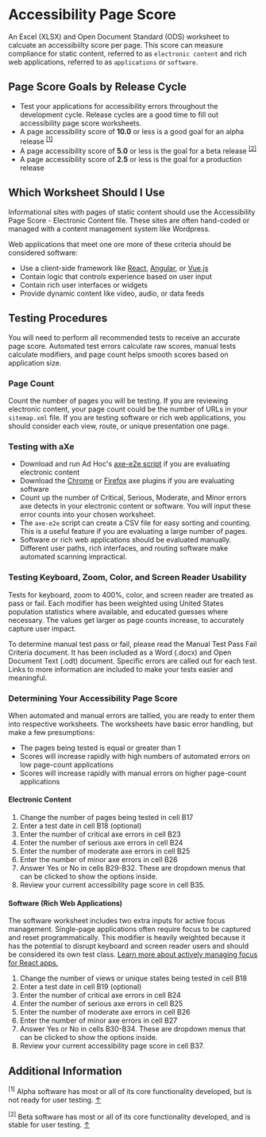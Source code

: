 # Accessibility Page Score

An Excel (XLSX) and Open Document Standard (ODS) worksheet to calcuate an accessibiilty score per page. This score can measure compliance for static content, referred to as `electronic content` and rich web applications, referred to as `applications` or `software`.

## Page Score Goals by Release Cycle

* Test your applications for accessibility errors throughout the development cycle. Release cycles are a good time to fill out accessibility page score worksheets.
* A page accessibility score of **10.0** or less is a good goal for an alpha release <sup
id="a1">[[1]](#fn1)</sup>
* A page accessibility score of **5.0** or less is the goal for a beta release <sup id="a2">[[2]](#fn2)</sup>
* A page accessibility score of **2.5** or less is the goal for a production release

## Which Worksheet Should I Use

Informational sites with pages of static content should use the Accessibility Page Score - Electronic Content file. These sites are often hand-coded or managed with a content management system like Wordpress.

Web applications that meet one ore more of these criteria should be considered software:

* Use a client-side framework like [React](https://reactjs.org/), [Angular](https://angularjs.org/), or [Vue.js](https://vuejs.org/)
* Contain logic that controls experience based on user input
* Contain rich user interfaces or widgets
* Provide dynamic content like video, audio, or data feeds

## Testing Procedures

You will need to perform all recommended tests to receive an accurate page score. Automated test errors calculate raw scores, manual tests calculate modifiers, and page count helps smooth scores based on application size.

### Page Count

Count the number of pages you will be testing. If you are reviewing electronic content, your page count could be the number of URLs in your `sitemap.xml` file. If you are testing software or rich web applications, you should consider each view, route, or unique presentation one page.

### Testing with aXe

* Download and run Ad Hoc's [axe-e2e script](https://github.com/adhocteam/a11y-snippets/tree/master/test-scripts/axe-e2e) if you are evaluating electronic content
* Download the [Chrome](https://chrome.google.com/webstore/detail/axe/lhdoppojpmngadmnindnejefpokejbdd?hl=en-US) or [Firefox](https://addons.mozilla.org/en-US/firefox/addon/axe-devtools/) axe plugins if you are evaluating software
* Count up the number of Critical, Serious, Moderate, and Minor errors axe detects in your electronic content or software. You will input these error counts into your chosen worksheet.
* The `axe-e2e` script can create a CSV file for easy sorting and counting. This is a useful feature if you are evaluating a large number of pages.
* Software or rich web applications should be evaluated manually. Different user paths, rich interfaces, and routing software make automated scanning impractical.

### Testing Keyboard, Zoom, Color, and Screen Reader Usability

Tests for keyboard, zoom to 400%, color, and screen reader are treated as pass or fail. Each modifier has been weighted using United States population statistics where available, and educated guesses where necessary. The values get larger as page counts increase, to accurately capture user impact.

To determine manual test pass or fail, please read the Manual Test Pass Fail Criteria document. It has been included as a Word (.docx) and Open Document Text (.odt) document. Specific errors are called out for each test. Links to more information are included to make your tests easier and meaningful.

### Determining Your Accessibility Page Score

When automated and manual errors are tallied, you are ready to enter them into respective worksheets. The worksheets have basic error handling, but make a few presumptions:

* The pages being tested is equal or greater than 1
* Scores will increase rapidly with high numbers of automated errors on low page-count applications
* Scores will increase rapidly with manual errors on higher page-count applications

#### Electronic Content

1. Change the number of pages being tested in cell B17
2. Enter a test date in cell B18 (optional)
3. Enter the number of critical axe errors in cell B23
4. Enter the number of serious axe errors in cell B24
5. Enter the number of moderate axe errors in cell B25
6. Enter the number of minor axe errors in cell B26
7. Answer Yes or No in cells B29-B32. These are dropdown menus that can be clicked to show the options inside.
8. Review your current accessibility page score in cell B35.

#### Software (Rich Web Applications)

The software worksheet includes two extra inputs for active focus management. Single-page applications often require focus to be captured and reset programmatically. This modifier is heavily weighted because it has the potential to disrupt keyboard and screen reader users and should be considered its own test class. [Learn more about actively managing focus for React apps.](https://adhocteam.us/2018/02/20/developer-driven-focus-management-for-single-page-applications/)

1. Change the number of views or unique states being tested in cell B18
2. Enter a test date in cell B19 (optional)
3. Enter the number of critical axe errors in cell B24
4. Enter the number of serious axe errors in cell B25
5. Enter the number of moderate axe errors in cell B26
6. Enter the number of minor axe errors in cell B27
7. Answer Yes or No in cells B30-B34. These are dropdown menus that can be clicked to show the options inside.
8. Review your current accessibility page score in cell B37.

## Additional Information

<sup id="fn1">[1]</sup> Alpha software has most or all of its core functionality developed, but is not ready for user testing. [↑](#a1)

<sup id="fn2">[2]</sup> Beta software has most or all of its core functionality developed, and is stable for user testing. [↑](#a2)
